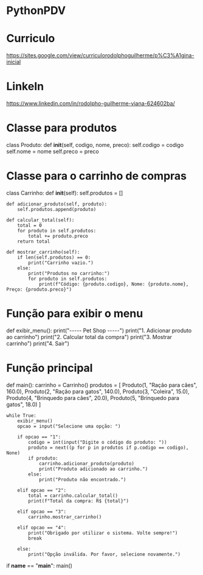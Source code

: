 # PythonPDV

# Curriculo 
https://sites.google.com/view/curriculorodolphoguilherme/p%C3%A1gina-inicial

# LinkeIn
https://www.linkedin.com/in/rodolpho-guilherme-viana-624602ba/

# Classe para produtos
class Produto:
    def __init__(self, codigo, nome, preco):
        self.codigo = codigo
        self.nome = nome
        self.preco = preco

# Classe para o carrinho de compras
class Carrinho:
    def __init__(self):
        self.produtos = []

    def adicionar_produto(self, produto):
        self.produtos.append(produto)

    def calcular_total(self):
        total = 0
        for produto in self.produtos:
            total += produto.preco
        return total

    def mostrar_carrinho(self):
        if len(self.produtos) == 0:
            print("Carrinho vazio.")
        else:
            print("Produtos no carrinho:")
            for produto in self.produtos:
                print(f"Código: {produto.codigo}, Nome: {produto.nome}, Preço: {produto.preco}")

# Função para exibir o menu
def exibir_menu():
    print("----- Pet Shop -----")
    print("1. Adicionar produto ao carrinho")
    print("2. Calcular total da compra")
    print("3. Mostrar carrinho")
    print("4. Sair")

# Função principal
def main():
    carrinho = Carrinho()
    produtos = [
        Produto(1, "Ração para cães", 160.0),
        Produto(2, "Ração para gatos", 140.0),
        Produto(3, "Coleira", 15.0),
        Produto(4, "Brinquedo para cães", 20.0),
        Produto(5, "Brinquedo para gatos", 18.0)
    ]

    while True:
        exibir_menu()
        opcao = input("Selecione uma opção: ")

        if opcao == "1":
            codigo = int(input("Digite o código do produto: "))
            produto = next((p for p in produtos if p.codigo == codigo), None)
            if produto:
                carrinho.adicionar_produto(produto)
                print("Produto adicionado ao carrinho.")
            else:
                print("Produto não encontrado.")

        elif opcao == "2":
            total = carrinho.calcular_total()
            print(f"Total da compra: R$ {total}")

        elif opcao == "3":
            carrinho.mostrar_carrinho()

        elif opcao == "4":
            print("Obrigado por utilizar o sistema. Volte sempre!")
            break

        else:
            print("Opção inválida. Por favor, selecione novamente.")

if __name__ == "__main__":
    main()

